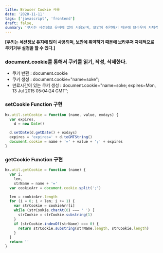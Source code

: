 ```yaml
---
title: Browser Cookie 사용
date: '2020-11-11'
tags: ['javascript', 'frontend']
draft: false,
summary: '쿠키는 세션정보 유지에 많이 사용되며, 보안에 취약하기 때문에 브라우저 자체적으로 쿠키거부 설정을 할 수 있다.'
---
```


**[쿠키는 세션정보 유지에 많이 사용되며, 보안에 취약하기 때문에 브라우저 자체적으로 쿠키거부 설정을 할 수 있다.]**

### document.cookie를 통해서 쿠키를 읽기, 작성, 삭제한다.

- 쿠키 반환 : document.cookie
- 쿠키 생성 : document.cookie="name=soke";
- 만료시간이 있는 쿠키 생성 : document.cookie="name=soke; expires=Mon, 13 Jul 2015 05:04:24 GMT";

### setCookie Function 구현

```js
hx.util.setCookie = function (name, value, exdays) {
  var expires,
    d = new Date()

  d.setDate(d.getDate() + exdays)
  expires = 'expires=' + d.toGMTString()
  document.cookie = name + '=' + value + ';' + expires
}
```

### getCookie Function 구현

```js
hx.util.getCookie = function (name) {
  var i,
    len,
    strName = name + '='
  var cookieArr = document.cookie.split(';')

  len = cookieArr.length
  for (i = 0; i < len; i += 1) {
    var strCookie = cookieArr[i]
    while (strCookie.charAt(0) === ' ') {
      strCookie = strCookie.substring(1)
    }
    if (strCookie.indexOf(strName) === 0) {
      return strCookie.substring(strName.length, strCookie.length)
    }
  }
  return ''
}
```
